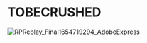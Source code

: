 # TOBECRUSHED
<img src="https://user-images.githubusercontent.com/104802586/172955039-be29b310-25c3-41bd-9586-1eb48ac2e599.gif"
     alt="RPReplay_Final1654719294_AdobeExpress" 
     class="responsive">

